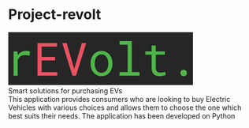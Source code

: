 # Project-revolt
![rEVolt logo](Logos/rEVolt_dark.png)
<br/>
Smart solutions for purchasing EVs
<br/>
This application provides consumers who are looking to buy Electric Vehicles with various choices and allows them to choose the one which best suits their needs. The application has been developed on Python
